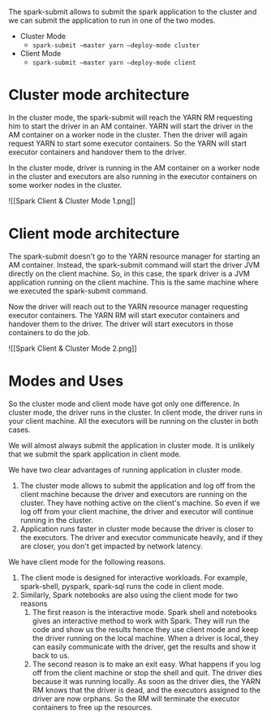 The spark-submit allows to submit the spark application to the cluster and we can submit the application to run in one of the two modes.
- Cluster Mode
	- `spark-submit —master yarn —deploy-mode cluster`
- Client Mode
	- `spark-submit —master yarn —deploy-mode client`
# Cluster mode architecture

In the cluster mode, the spark-submit will reach the YARN RM requesting him to start the driver in an AM container. YARN will start the driver in the AM container on a worker node in the cluster. Then the driver will again request YARN to start some executor containers. So the YARN will start executor containers and handover them to the driver.

In the cluster mode, driver is running in the AM container on a worker node in the cluster and executors are also running in the executor containers on some worker nodes in the cluster.

![[Spark Client & Cluster Mode 1.png]]
# Client mode architecture

The spark-submit doesn't go to the YARN resource manager for starting an AM container. Instead, the spark-submit command will start the driver JVM directly on the client machine. So, in this case, the spark driver is a JVM application running on the client machine. This is the same machine where we executed the spark-submit command.

Now the driver will reach out to the YARN resource manager requesting executor containers. The YARN RM will start executor containers and handover them to the driver. The driver will start executors in those containers to do the job.

![[Spark Client & Cluster Mode 2.png]]
# Modes and Uses

So the cluster mode and client mode have got only one difference. In cluster mode, the driver runs in the cluster. In client mode, the driver runs in your client machine. All the executors will be running on the cluster in both cases.

We will almost always submit the application in cluster mode. It is unlikely that we submit the spark application in client mode.

We have two clear advantages of running application in cluster mode. 
1. The cluster mode allows to submit the application and log off from the client machine because the driver and executors are running on the cluster. They have nothing active on the client's machine. So even if we log off from your client machine, the driver and executor will continue running in the cluster.
2. Application runs faster in cluster mode because the driver is closer to the executors. The driver and executor communicate heavily, and if they are closer, you don't get impacted by network latency.

We have client mode for the following reasons.
1. The client mode is designed for interactive workloads. For example, spark-shell, pyspark, spark-sql runs the code in client mode. 
2. Similarly, Spark notebooks are also using the client mode for two reasons
	 1. The first reason is the interactive mode. Spark shell and notebooks gives an interactive method to work with Spark. They will run the code and show us the results hence they use client mode and keep the driver running on the local machine. When a driver is local, they can easily communicate with the driver, get the results and show it back to us.
	 2. The second reason is to make an exit easy. What happens if you log off from the client machine or stop the shell and quit. The driver dies because it was running locally. As soon as the driver dies, the YARN RM knows that the driver is dead, and the executors assigned to the driver are now orphans. So the RM will terminate the executor containers to free up the resources.